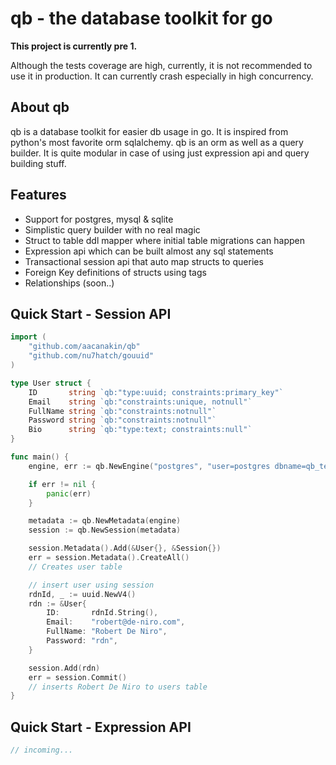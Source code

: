 # qb - the database toolkit for go
**This project is currently pre 1.**

Although the tests coverage are high, currently, it is not recommended to use it in production. It can currently crash especially in high concurrency.

About qb
--------
qb is a database toolkit for easier db usage in go. It is inspired from python's most favorite orm sqlalchemy. qb is an orm as well as a query builder. It is quite modular in case of using just expression api and query building stuff.

Features
--------
- Support for postgres, mysql & sqlite
- Simplistic query builder with no real magic
- Struct to table ddl mapper where initial table migrations can happen
- Expression api which can be built almost any sql statements
- Transactional session api that auto map structs to queries
- Foreign Key definitions of structs using tags
- Relationships (soon..)

Quick Start - Session API
-------------------------
```go
import (
    "github.com/aacanakin/qb"
    "github.com/nu7hatch/gouuid"
)

type User struct {
	ID       string `qb:"type:uuid; constraints:primary_key"`
	Email    string `qb:"constraints:unique, notnull"`
	FullName string `qb:"constraints:notnull"`
	Password string `qb:"constraints:notnull"`
	Bio      string `qb:"type:text; constraints:null"`
}

func main() {
    engine, err := qb.NewEngine("postgres", "user=postgres dbname=qb_test sslmode=disable")

    if err != nil {
        panic(err)
    }

    metadata := qb.NewMetadata(engine)
    session := qb.NewSession(metadata)

    session.Metadata().Add(&User{}, &Session{})
    err = session.Metadata().CreateAll()
    // Creates user table

    // insert user using session
    rdnId, _ := uuid.NewV4()
	rdn := &User{
		ID:       rdnId.String(),
		Email:    "robert@de-niro.com",
		FullName: "Robert De Niro",
		Password: "rdn",
	}

    session.Add(rdn)
    err = session.Commit()
    // inserts Robert De Niro to users table
}
```

Quick Start - Expression API
----------------------------
```go
// incoming...
```